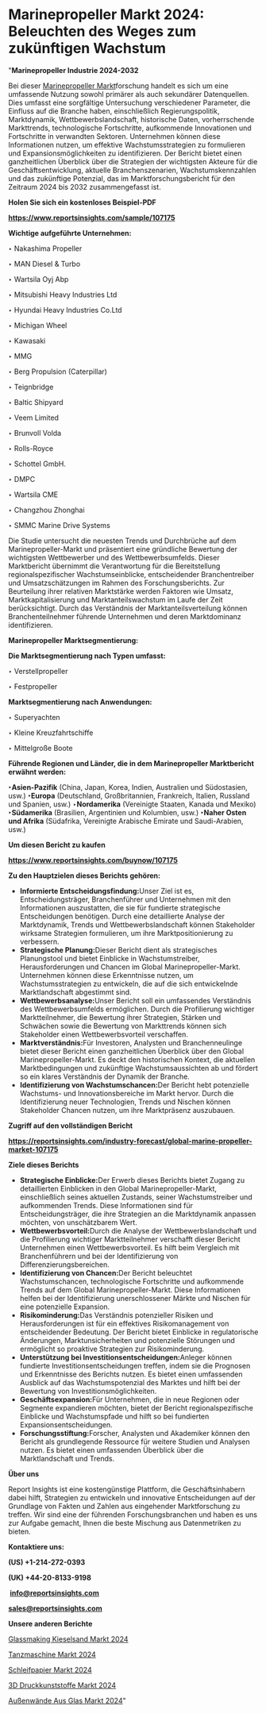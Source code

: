 # Marinepropeller Markt 2024: Beleuchten des Weges zum zukünftigen Wachstum

"<strong><b>Marinepropeller Industrie 2024-2032</b></strong>

Bei dieser <a href=https://www.reportsinsights.com/sample/107175>Marinepropeller Markt</a>forschung handelt es sich um eine umfassende Nutzung sowohl primärer als auch sekundärer Datenquellen. Dies umfasst eine sorgfältige Untersuchung verschiedener Parameter, die Einfluss auf die Branche haben, einschließlich Regierungspolitik, Marktdynamik, Wettbewerbslandschaft, historische Daten, vorherrschende Markttrends, technologische Fortschritte, aufkommende Innovationen und Fortschritte in verwandten Sektoren. Unternehmen können diese Informationen nutzen, um effektive Wachstumsstrategien zu formulieren und Expansionsmöglichkeiten zu identifizieren. Der Bericht bietet einen ganzheitlichen Überblick über die Strategien der wichtigsten Akteure für die Geschäftsentwicklung, aktuelle Branchenszenarien, Wachstumskennzahlen und das zukünftige Potenzial, das im Marktforschungsbericht für den Zeitraum 2024 bis 2032 zusammengefasst ist.

<strong><b>Holen Sie sich ein kostenloses Beispiel-PDF</b></strong>

<a href=https://www.reportsinsights.com/sample/107175><strong><u>https://www.reportsinsights.com/sample/107175</u></strong></a>

<strong>Wichtige aufgeführte Unternehmen:</strong>

‣ Nakashima Propeller

‣ MAN Diesel & Turbo

‣ Wartsila Oyj Abp

‣ Mitsubishi Heavy Industries Ltd

‣ Hyundai Heavy Industries Co.Ltd

‣ Michigan Wheel

‣ Kawasaki

‣ MMG

‣ Berg Propulsion (Caterpillar)

‣ Teignbridge

‣ Baltic Shipyard

‣ Veem Limited

‣ Brunvoll Volda

‣ Rolls-Royce

‣ Schottel GmbH.

‣ DMPC

‣ Wartsila CME

‣ Changzhou Zhonghai

‣ SMMC Marine Drive Systems

Die Studie untersucht die neuesten Trends und Durchbrüche auf dem Marinepropeller-Markt und präsentiert eine gründliche Bewertung der wichtigsten Wettbewerber und des Wettbewerbsumfelds. Dieser Marktbericht übernimmt die Verantwortung für die Bereitstellung regionalspezifischer Wachstumseinblicke, entscheidender Branchentreiber und Umsatzschätzungen im Rahmen des Forschungsberichts. Zur Beurteilung ihrer relativen Marktstärke werden Faktoren wie Umsatz, Marktkapitalisierung und Marktanteilswachstum im Laufe der Zeit berücksichtigt. Durch das Verständnis der Marktanteilsverteilung können Branchenteilnehmer führende Unternehmen und deren Marktdominanz identifizieren.

<strong>Marinepropeller Marktsegmentierung:</strong>

<strong>Die Marktsegmentierung nach Typen umfasst:</strong>

‣ Verstellpropeller

‣ Festpropeller

<strong>Marktsegmentierung nach Anwendungen:</strong>

‣ Superyachten

‣ Kleine Kreuzfahrtschiffe

‣ Mittelgroße Boote

<strong><b>Führende Regionen und Länder, die in dem Marinepropeller Marktbericht erwähnt werden:</b></strong>

<strong><b>‣Asien-Pazifik</b></strong> (China, Japan, Korea, Indien, Australien und Südostasien, usw.)
<strong><b>‣Europa</b></strong> (Deutschland, Großbritannien, Frankreich, Italien, Russland und Spanien, usw.)
‣<strong><b>Nordamerika</b></strong> (Vereinigte Staaten, Kanada und Mexiko)
<strong><b>‣Südamerika</b></strong> (Brasilien, Argentinien und Kolumbien, usw.)
<strong><b>‣Naher Osten und Afrika</b></strong> (Südafrika, Vereinigte Arabische Emirate und Saudi-Arabien, usw.)

<strong>Um diesen Bericht zu kaufen</strong>

<a href=https://www.reportsinsights.com/buynow/107175><strong><u>https://www.reportsinsights.com/buynow/107175</u></strong></a>

<strong><b>Zu den Hauptzielen dieses Berichts gehören:</b></strong>
<ul>
  <li><b></b><strong><b>Informierte Entscheidungsfindung:</b></strong>Unser Ziel ist es, Entscheidungsträger, Branchenführer und Unternehmen mit den Informationen auszustatten, die sie für fundierte strategische Entscheidungen benötigen. Durch eine detaillierte Analyse der Marktdynamik, Trends und Wettbewerbslandschaft können Stakeholder wirksame Strategien formulieren, um ihre Marktpositionierung zu verbessern.</li>
  <li><b></b><strong><b>Strategische Planung:</b></strong>Dieser Bericht dient als strategisches Planungstool und bietet Einblicke in Wachstumstreiber, Herausforderungen und Chancen im Global Marinepropeller-Markt. Unternehmen können diese Erkenntnisse nutzen, um Wachstumsstrategien zu entwickeln, die auf die sich entwickelnde Marktlandschaft abgestimmt sind.</li>
  <li><b></b><strong><b>Wettbewerbsanalyse:</b></strong>Unser Bericht soll ein umfassendes Verständnis des Wettbewerbsumfelds ermöglichen. Durch die Profilierung wichtiger Marktteilnehmer, die Bewertung ihrer Strategien, Stärken und Schwächen sowie die Bewertung von Markttrends können sich Stakeholder einen Wettbewerbsvorteil verschaffen.</li>
  <li><b></b><strong><b>Marktverständnis:</b></strong>Für Investoren, Analysten und Branchenneulinge bietet dieser Bericht einen ganzheitlichen Überblick über den Global Marinepropeller-Markt. Es deckt den historischen Kontext, die aktuellen Marktbedingungen und zukünftige Wachstumsaussichten ab und fördert so ein klares Verständnis der Dynamik der Branche.</li>
  <li><b></b><strong><b>Identifizierung von Wachstumschancen:</b></strong>Der Bericht hebt potenzielle Wachstums- und Innovationsbereiche im Markt hervor. Durch die Identifizierung neuer Technologien, Trends und Nischen können Stakeholder Chancen nutzen, um ihre Marktpräsenz auszubauen.</li>
</ul>
<strong>Zugriff auf den vollständigen Bericht</strong>

<a href=https://reportsinsights.com/industry-forecast/global-marine-propeller-market-107175><strong>https://reportsinsights.com/industry-forecast/global-marine-propeller-market-107175</strong></a>

<strong><b>Ziele dieses Berichts</b></strong>
<ul>
  <li><b></b><strong><b>Strategische Einblicke:</b></strong>Der Erwerb dieses Berichts bietet Zugang zu detaillierten Einblicken in den Global Marinepropeller-Markt, einschließlich seines aktuellen Zustands, seiner Wachstumstreiber und aufkommenden Trends. Diese Informationen sind für Entscheidungsträger, die ihre Strategien an die Marktdynamik anpassen möchten, von unschätzbarem Wert.</li>
  <li><b></b><strong><b>Wettbewerbsvorteil:</b></strong>Durch die Analyse der Wettbewerbslandschaft und die Profilierung wichtiger Marktteilnehmer verschafft dieser Bericht Unternehmen einen Wettbewerbsvorteil. Es hilft beim Vergleich mit Branchenführern und bei der Identifizierung von Differenzierungsbereichen.</li>
  <li><b></b><strong><b>Identifizierung von Chancen:</b></strong>Der Bericht beleuchtet Wachstumschancen, technologische Fortschritte und aufkommende Trends auf dem Global Marinepropeller-Markt. Diese Informationen helfen bei der Identifizierung unerschlossener Märkte und Nischen für eine potenzielle Expansion.</li>
  <li><b></b><strong><b>Risikominderung:</b></strong>Das Verständnis potenzieller Risiken und Herausforderungen ist für ein effektives Risikomanagement von entscheidender Bedeutung. Der Bericht bietet Einblicke in regulatorische Änderungen, Marktunsicherheiten und potenzielle Störungen und ermöglicht so proaktive Strategien zur Risikominderung.</li>
  <li><b></b><strong><b>Unterstützung bei Investitionsentscheidungen:</b></strong>Anleger können fundierte Investitionsentscheidungen treffen, indem sie die Prognosen und Erkenntnisse des Berichts nutzen. Es bietet einen umfassenden Ausblick auf das Wachstumspotenzial des Marktes und hilft bei der Bewertung von Investitionsmöglichkeiten.</li>
  <li><b></b><strong><b>Geschäftsexpansion:</b></strong>Für Unternehmen, die in neue Regionen oder Segmente expandieren möchten, bietet der Bericht regionalspezifische Einblicke und Wachstumspfade und hilft so bei fundierten Expansionsentscheidungen.</li>
  <li><b></b><strong><b>Forschungsstiftung:</b></strong>Forscher, Analysten und Akademiker können den Bericht als grundlegende Ressource für weitere Studien und Analysen nutzen. Es bietet einen umfassenden Überblick über die Marktlandschaft und Trends.</li>
</ul>
<strong>Über uns</strong>

Report Insights ist eine kostengünstige Plattform, die Geschäftsinhabern dabei hilft, Strategien zu entwickeln und innovative Entscheidungen auf der Grundlage von Fakten und Zahlen aus eingehender Marktforschung zu treffen. Wir sind eine der führenden Forschungsbranchen und haben es uns zur Aufgabe gemacht, Ihnen die beste Mischung aus Datenmetriken zu bieten.

<strong>Kontaktiere uns:</strong>

<strong>(US) +1-214-272-0393</strong>

<strong>(UK) +44-20-8133-9198</strong>

<strong> </strong><a href=info@reportsinsights.com><strong><u>info@reportsinsights.com</u></strong></a>

<a href=sales@reportsinsights.com><strong><u>sales@reportsinsights.com</u></strong></a>

<strong>Unsere anderen Berichte</strong>

<a href=https://de.linkedin.com/pulse/glassmaking-kieselsand-markt-aktueller-bericht-iiwzf/>Glassmaking Kieselsand Markt 2024</a>

<a href=https://de.linkedin.com/pulse/tanzmaschine-markt-größe-wettbewerbsstrategien-5pzqf/>Tanzmaschine Markt 2024</a>

<a href=https://de.linkedin.com/pulse/schleifpapier-markt-2024-aktuelles-wachstumsszenario-c1lof/>Schleifpapier Markt 2024</a>

<a href=https://de.linkedin.com/pulse/3d-druckkunststoffe-markt-aktueller-bericht-flw6f/>3D Druckkunststoffe Markt 2024</a>

<a href=https://de.linkedin.com/pulse/außenwände-aus-glas-markt-größe-wettbewerbsstrategien-elnmf/>Außenwände Aus Glas Markt 2024</a>"
